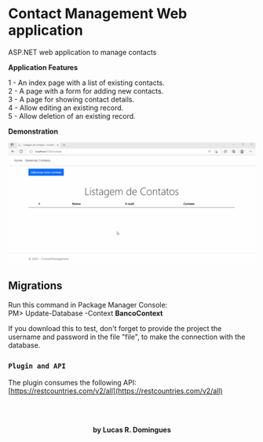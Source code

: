 <h1>Contact Management Web application</h1>

ASP.NET web application to manage contacts

<b>Application Features</b>

1 - An index page with a list of existing contacts.<br>
2 - A page with a form for adding new contacts.<br>
3 - A page for showing contact details.<br>
4 - Allow editing an existing record.<br>
5 - Allow deletion of an existing record.<br>

<b>Demonstration</b>

![overview](https://github.com/lrdomingues/aspnet/blob/main/aspnet.gif)

## Migrations
Run this command in Package Manager Console:<br>
PM> Update-Database -Context <b>BancoContext</b><br>

If you download this to test, don't forget to provide the project
the username and password
in the file "file", to make the connection with the database.

### `Plugin and API`
The plugin consumes the following API:<br/>
[https://restcountries.com/v2/all](https://restcountries.com/v2/all)

<br/><br/>
<p align="center"><b>by Lucas R. Domingues</b></p>
